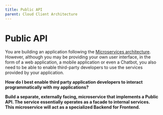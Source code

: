 ```yaml
---
title: Public API
parent: Cloud Client Architecture
---
```

Public API
===

You are building an application following the [Microservices architecture](../Microservices/Microservices-Architecture.md).  However, although you may be providing your own user interface, in the form of a web application, a mobile application or even a Chatbot, you also need to be able to enable third-party developers to use the services provided by your application.

**How do I best enable third party application developers to interact programmatically with my applications?**



**Build a separate, externally facing, microservice that implements a Public API. The service essentially operates as a facade to internal services.  This microservice will act as a specialized Backend for Frontend.**
